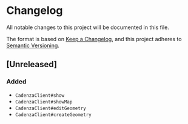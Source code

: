 # Changelog

All notable changes to this project will be documented in this file.

The format is based on [Keep a Changelog](https://keepachangelog.com/en/1.0.0/),
and this project adheres to [Semantic Versioning](https://semver.org/spec/v2.0.0.html).

## [Unreleased]

### Added

- `CadenzaClient#show`
- `CadenzaClient#showMap`
- `CadenzaClient#editGeometry`
- `CadenzaClient#createGeometry`
